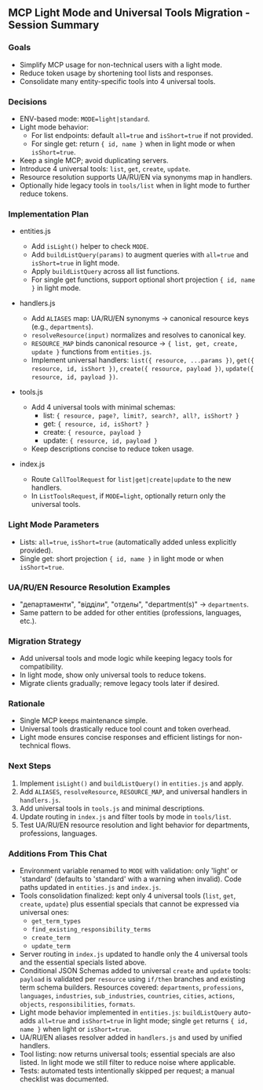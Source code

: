 ## MCP Light Mode and Universal Tools Migration - Session Summary

### Goals
- Simplify MCP usage for non-technical users with a light mode.
- Reduce token usage by shortening tool lists and responses.
- Consolidate many entity-specific tools into 4 universal tools.

### Decisions
- ENV-based mode: `MODE=light|standard`.
- Light mode behavior:
  - For list endpoints: default `all=true` and `isShort=true` if not provided.
  - For single get: return `{ id, name }` when in light mode or when `isShort=true`.
- Keep a single MCP; avoid duplicating servers.
- Introduce 4 universal tools: `list`, `get`, `create`, `update`.
- Resource resolution supports UA/RU/EN via synonyms map in handlers.
- Optionally hide legacy tools in `tools/list` when in light mode to further reduce tokens.

### Implementation Plan
- entities.js
  - Add `isLight()` helper to check `MODE`.
  - Add `buildListQuery(params)` to augment queries with `all=true` and `isShort=true` in light mode.
  - Apply `buildListQuery` across all list functions.
  - For single get functions, support optional short projection `{ id, name }` in light mode.

- handlers.js
  - Add `ALIASES` map: UA/RU/EN synonyms → canonical resource keys (e.g., `departments`).
  - `resolveResource(input)` normalizes and resolves to canonical key.
  - `RESOURCE_MAP` binds canonical resource → `{ list, get, create, update }` functions from `entities.js`.
  - Implement universal handlers: `list({ resource, ...params })`, `get({ resource, id, isShort })`, `create({ resource, payload })`, `update({ resource, id, payload })`.

- tools.js
  - Add 4 universal tools with minimal schemas:
    - list: `{ resource, page?, limit?, search?, all?, isShort? }`
    - get: `{ resource, id, isShort? }`
    - create: `{ resource, payload }`
    - update: `{ resource, id, payload }`
  - Keep descriptions concise to reduce token usage.

- index.js
  - Route `CallToolRequest` for `list|get|create|update` to the new handlers.
  - In `ListToolsRequest`, if `MODE=light`, optionally return only the universal tools.

### Light Mode Parameters
- Lists: `all=true`, `isShort=true` (automatically added unless explicitly provided).
- Single get: short projection `{ id, name }` in light mode or when `isShort=true`.

### UA/RU/EN Resource Resolution Examples
- "департаменти", "відділи", "отделы", "department(s)" → `departments`.
- Same pattern to be added for other entities (professions, languages, etc.).

### Migration Strategy
- Add universal tools and mode logic while keeping legacy tools for compatibility.
- In light mode, show only universal tools to reduce tokens.
- Migrate clients gradually; remove legacy tools later if desired.

### Rationale
- Single MCP keeps maintenance simple.
- Universal tools drastically reduce tool count and token overhead.
- Light mode ensures concise responses and efficient listings for non-technical flows.

### Next Steps
1) Implement `isLight()` and `buildListQuery()` in `entities.js` and apply.
2) Add `ALIASES`, `resolveResource`, `RESOURCE_MAP`, and universal handlers in `handlers.js`.
3) Add universal tools in `tools.js` and minimal descriptions.
4) Update routing in `index.js` and filter tools by mode in `tools/list`.
5) Test UA/RU/EN resource resolution and light behavior for departments, professions, languages.


### Additions From This Chat
- Environment variable renamed to `MODE` with validation: only 'light' or 'standard' (defaults to 'standard' with a warning when invalid). Code paths updated in `entities.js` and `index.js`.
- Tools consolidation finalized: kept only 4 universal tools (`list`, `get`, `create`, `update`) plus essential specials that cannot be expressed via universal ones:
  - `get_term_types`
  - `find_existing_responsibility_terms`
  - `create_term`
  - `update_term`
- Server routing in `index.js` updated to handle only the 4 universal tools and the essential specials listed above.
- Conditional JSON Schemas added to universal `create` and `update` tools: `payload` is validated per `resource` using `if/then` branches and existing term schema builders. Resources covered: `departments`, `professions`, `languages`, `industries`, `sub_industries`, `countries`, `cities`, `actions`, `objects`, `responsibilities`, `formats`.
- Light mode behavior implemented in `entities.js`: `buildListQuery` auto-adds `all=true` and `isShort=true` in light mode; single `get` returns `{ id, name }` when light or `isShort=true`.
- UA/RU/EN aliases resolver added in `handlers.js` and used by unified handlers.
- Tool listing: now returns universal tools; essential specials are also listed. In light mode we still filter to reduce noise where applicable.
- Tests: automated tests intentionally skipped per request; a manual checklist was documented.

